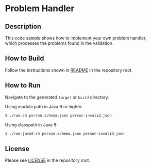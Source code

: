 # Problem Handler

## Description

This code sample shows how to implement your own problem handler,
which processes the problems found in the validation.

## How to Build

Follow the instructions shown in [README](../README.md) in the repository root.

## How to Run

Navigate to the generated `target` or `build` directory.

Using module path in Java 9 or higher:

```bash
$ ./run.sh person.schema.json person-invalid.json
```

Using classpath in Java 8:

```bash
$ ./run-java8.sh person.schema.json person-invalid.json
```

## License

Please see [LICENSE](../LICENSE) in the repository root.

[Java API for JSON Processing]: https://eclipse-ee4j.github.io/jsonp/

